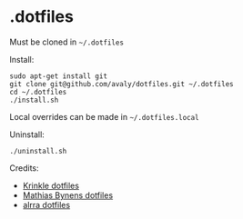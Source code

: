 # .dotfiles

Must be cloned in `~/.dotfiles`

Install:

```
sudo apt-get install git
git clone git@github.com/avaly/dotfiles.git ~/.dotfiles
cd ~/.dotfiles
./install.sh
```

Local overrides can be made in `~/.dotfiles.local`

Uninstall:

```
./uninstall.sh
```

Credits:
* [Krinkle dotfiles](https://github.com/Krinkle/dotfiles)
* [Mathias Bynens dotfiles](https://github.com/mathiasbynens/dotfiles)
* [alrra dotfiles](https://github.com/alrra/dotfiles)
